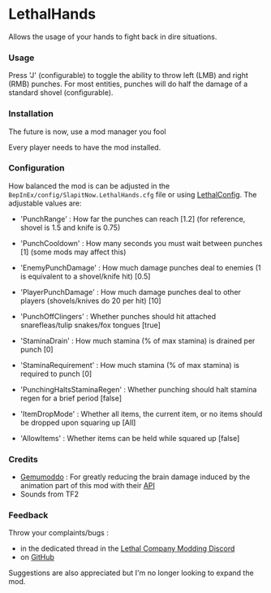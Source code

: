 # LethalHands

Allows the usage of your hands to fight back in dire situations.

### Usage

Press 'J' (configurable) to toggle the ability to throw left (LMB) and right (RMB) punches.
For most entities, punches will do half the damage of a standard shovel (configurable).

### Installation

The future is now, use a mod manager you fool

Every player needs to have the mod installed.

### Configuration

How balanced the mod is can be adjusted in the `BepInEx/config/SlapitNow.LethalHands.cfg` file or using [LethalConfig](https://thunderstore.io/c/lethal-company/p/AinaVT/LethalConfig/).
The adjustable values are:
- 'PunchRange' : How far the punches can reach [1.2]  (for reference, shovel is 1.5 and knife is 0.75)
- 'PunchCooldown' : How many seconds you must wait between punches [1] (some mods may affect this)
- 'EnemyPunchDamage' : How much damage punches deal to enemies (1 is equivalent to a shovel/knife hit) [0.5]
- 'PlayerPunchDamage' : How much damage punches deal to other players (shovels/knives do 20 per hit) [10]

- 'PunchOffClingers' : Whether punches should hit attached snarefleas/tulip snakes/fox tongues [true]

- 'StaminaDrain' : How much stamina (% of max stamina) is drained per punch [0]
- 'StaminaRequirement' : How much stamina (% of max stamina) is required to punch [0]
- 'PunchingHaltsStaminaRegen' : Whether punching should halt stamina regen for a brief period [false]

- 'ItemDropMode' : Whether all items, the current item, or no items should be dropped upon squaring up [All]
- 'AllowItems' : Whether items can be held while squared up [false]

### Credits

- [Gemumoddo](https://thunderstore.io/c/lethal-company/p/Gemumoddo/) : For greatly reducing the brain damage induced by the animation part of this mod with their [API](https://thunderstore.io/c/lethal-company/p/Gemumoddo/LethalEmotesAPI)
- Sounds from TF2

### Feedback

Throw your complaints/bugs :
- in the dedicated thread in the [Lethal Company Modding Discord](https://discord.gg/lcmod)
- on [GitHub](https://github.com/ThomasNg2/LethalHands)

Suggestions are also appreciated but I'm no longer looking to expand the mod.
